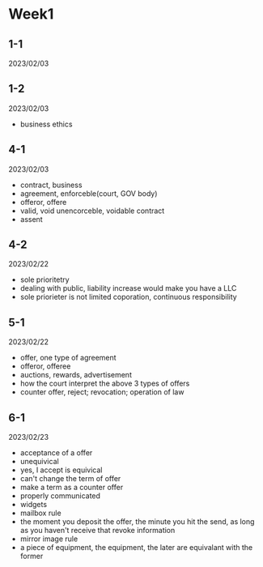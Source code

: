 # Week1

## 1-1

2023/02/03

## 1-2

2023/02/03

- business ethics

## 4-1

2023/02/03

- contract, business
- agreement, enforceble(court, GOV body)
- offeror, offere
- valid, void unencorceble, voidable contract
- assent

## 4-2

2023/02/22

- sole prioritetry
- dealing with public, liability increase would make you have a LLC
- sole priorieter is not limited coporation, continuous responsibility

## 5-1

2023/02/22

- offer, one type of agreement
- offeror, offeree
- auctions, rewards, advertisement
- how the court interpret the above 3 types of offers
- counter offer, reject; revocation; operation of law


## 6-1

2023/02/23

- acceptance of a offer
- unequivical
- yes, I accept is equivical
- can't change the term of offer
- make a term as a counter offer
- properly communicated
- widgets
- mailbox rule
- the moment you deposit the offer, the minute you hit the send, as long as you haven't receive that revoke information
- mirror image rule
- a piece of equipment, the equipment, the later are equivalant with the former
